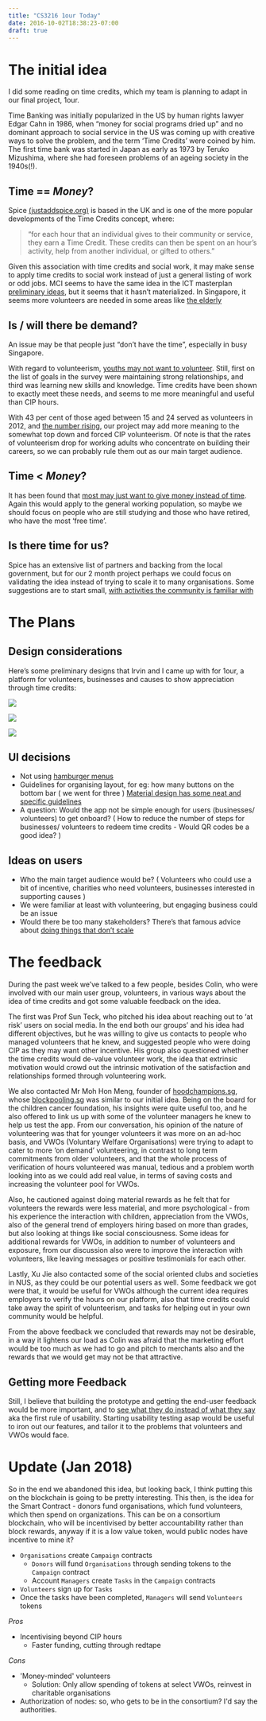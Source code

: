 ```yaml
---
title: "CS3216 1our Today"
date: 2016-10-02T18:38:23-07:00
draft: true
---
```


# The initial idea
I did some reading on time credits, which my team is planning to adapt in our final project, 1our.

Time Banking was initially popularized in the US by human rights lawyer Edgar Cahn in 1986, when “money for social programs dried up” and no dominant approach to social service in the US was coming up with creative ways to solve the problem, and the term ‘Time Credits’ were coined by him. The first time bank was started in Japan as early as 1973 by Teruko Mizushima, where she had foreseen problems of an ageing society in the 1940s(!).

## Time == _Money_?

Spice [(justaddspice.org)](http://www.justaddspice.org/about-us) is based in the UK and is one of the more popular developments of the Time Credits concept, where:

> “for each hour that an individual gives to their community or service, they earn a Time Credit. These credits can then be spent on an hour’s activity, help from another individual, or gifted to others.”

Given this association with time credits and social work, it may make sense to apply time credits to social work instead of just a general listing of work or odd jobs. MCI seems to have the same idea in the ICT masterplan [preliminary ideas](https://www.mci.gov.sg/web/content/infocomm-media-masterplan/preliminary-ideas/enable-people-and-businesses-to-harness-the-power-of-icm/community-time-exchange), but it seems that it hasn’t materialized. In Singapore, it seems more volunteers are needed in some areas like [the elderly](http://lkyspp.nus.edu.sg/ips/wp-content/uploads/sites/2/2013/04/pa_Paveena_TD_More-work-needed-to-get-more-volunteers-to-help-seniors_1601151.pdf)

## Is / will there be demand?
An issue may be that people just “don’t have the time”, especially in busy Singapore.

With regard to volunteerism, [youths may not want to volunteer](http://news.asiaone.com/news/singapore/are-youth-really-not-volunteering-enough). Still, first on the list of goals in the survey were maintaining strong relationships, and third was learning new skills and knowledge. Time credits have been shown to exactly meet these needs, and seems to me more meaningful and useful than CIP hours.

With 43 per cent of those aged between 15 and 24 served as volunteers in 2012, and [the number rising](http://www.todayonline.com/singapore/more-young-people-take-volunteerism), our project may add more meaning to the somewhat top down and forced CIP volunteerism. Of note is that the rates of volunteerism drop for working adults who concentrate on building their careers, so we can probably rule them out as our main target audience.

## Time < _Money_?
It has been found that [most may just want to give money instead of time](http://www.todayonline.com/singapore/far-more-sporeans-willing-donate-volunteer). Again this would apply to the general working population, so maybe we should focus on people who are still studying and those who have retired, who have the most ‘free time’.

## Is there time for us?
Spice has an extensive list of partners and backing from the local government, but for our 2 month project perhaps we could focus on validating the idea instead of trying to scale it to many organisations. Some suggestions are to start small, [with activities the community is familiar with](http://theindependent.sg/will-this-work-in-singapore/)

# The Plans
## Design considerations
Here’s some preliminary designs that Irvin and I came up with for 1our, a platform for volunteers, businesses and causes to show appreciation through time credits:

[![](http://res.cloudinary.com/leonmak/image/upload/v1476034186/Screenshot_2016-10-10_01.28.45_leefld.png)](http://res.cloudinary.com/leonmak/image/upload/v1476034186/Screenshot_2016-10-10_01.28.45_leefld.png)

[![](http://res.cloudinary.com/leonmak/image/upload/v1476034186/Screenshot_2016-10-10_01.28.49_vyokah.png)](http://res.cloudinary.com/leonmak/image/upload/v1476034186/Screenshot_2016-10-10_01.28.49_vyokah.png)

[![](http://res.cloudinary.com/leonmak/image/upload/v1476034186/Screenshot_2016-10-10_01.28.53_rzx6hx.png)](http://res.cloudinary.com/leonmak/image/upload/v1476034186/Screenshot_2016-10-10_01.28.53_rzx6hx.png)

## UI decisions
*   Not using [hamburger menus](https://lmjabreu.com/post/why-and-how-to-avoid-hamburger-menus/)
*   Guidelines for organising layout, for eg: how many buttons on the bottom bar ( we went for three ) [Material design has some neat and specific guidelines](https://material.google.com/components/bottom-navigation.html#bottom-navigation-usage)
*   A question: Would the app not be simple enough for users (businesses/ volunteers) to get onboard? ( How to reduce the number of steps for businesses/ volunteers to redeem time credits - Would QR codes be a good idea? )

## Ideas on users
*   Who the main target audience would be? ( Volunteers who could use a bit of incentive, charities who need volunteers, businesses interested in supporting causes )
*   We were familiar at least with volunteering, but engaging business could be an issue
*   Would there be too many stakeholders? There’s that famous advice about [doing things that don’t scale](http://paulgraham.com/ds.html#f8n)

# The feedback
During the past week we’ve talked to a few people, besides Colin, who were involved with our main user group, volunteers, in various ways about the idea of time credits and got some valuable feedback on the idea.

The first was Prof Sun Teck, who pitched his idea about reaching out to ‘at risk’ users on social media. In the end both our groups’ and his idea had different objectives, but he was willing to give us contacts to people who managed volunteers that he knew, and suggested people who were doing CIP as they may want other incentive. His group also questioned whether the time credits would de-value volunteer work, the idea that extrinsic motivation would crowd out the intrinsic motivation of the satisfaction and relationships formed through volunteering work.

We also contacted Mr Moh Hon Meng, founder of [hoodchampions.sg](hoodchampions.sg), whose [blockpooling.sg](blockpooling.sg) was similar to our initial idea. Being on the board for the children cancer foundation, his insights were quite useful too, and he also offered to link us up with some of the volunteer managers he knew to help us test the app. From our conversation, his opinion of the nature of volunteering was that for younger volunteers it was more on an ad-hoc basis, and VWOs (Voluntary Welfare Organisations) were trying to adapt to cater to more ‘on demand’ volunteering, in contrast to long term commitments from older volunteers, and that the whole process of verification of hours volunteered was manual, tedious and a problem worth looking into as we could add real value, in terms of saving costs and increasing the volunteer pool for VWOs.

Also, he cautioned against doing material rewards as he felt that for volunteers the rewards were less material, and more psychological - from his experience the interaction with children, appreciation from the VWOs, also of the general trend of employers hiring based on more than grades, but also looking at things like social consciousness. Some ideas for additional rewards for VWOs, in addition to number of volunteers and exposure, from our discussion also were to improve the interaction with volunteers, like leaving messages or positive testimonials for each other.

Lastly, Xu Jie also contacted some of the social oriented clubs and societies in NUS, as they could be our potential users as well. Some feedback we got were that, it would be useful for VWOs although the current idea requires employers to verify the hours on our platform, also that time credits could take away the spirit of volunteerism, and tasks for helping out in your own community would be helpful.

From the above feedback we concluded that rewards may not be desirable, in a way it lightens our load as Colin was afraid that the marketing effort would be too much as we had to go and pitch to merchants also and the rewards that we would get may not be that attractive.

## Getting more Feedback
Still, I believe that building the prototype and getting the end-user feedback would be more important, and to [see what they do instead of what they say](https://www.nngroup.com/articles/first-rule-of-usability-dont-listen-to-users/) aka the first rule of usability. Starting usability testing asap would be useful to iron out our features, and tailor it to the problems that volunteers and VWOs would face.


# Update (Jan 2018)
So in the end we abandoned this idea, but looking back, I think putting this on the blockchain is going to be pretty interesting. This then, is the idea for the Smart Contract - donors fund organisations, which fund volunteers, which then spend on organizations. This can be on a consortium blockchain, who will be incentivised by better accountability rather than block rewards, anyway if it is a low value token, would public nodes have incentive to mine it?

- `Organisations` create `Campaign` contracts
	- `Donors` will fund `Organisations` through sending tokens to the `Campaign` contract
	- Account `Managers` create `Tasks` in the `Campaign` contracts
- `Volunteers` sign up for `Tasks`
- Once the tasks have been completed, `Managers` will send `Volunteers` tokens

*Pros*
- Incentivising beyond CIP hours
	- Faster funding, cutting through redtape

*Cons*
- 'Money-minded' volunteers
	- Solution: Only allow spending of tokens at select VWOs, reinvest in charitable organisations
- Authorization of nodes: so, who gets to be in the consortium? I'd say the authorities.
